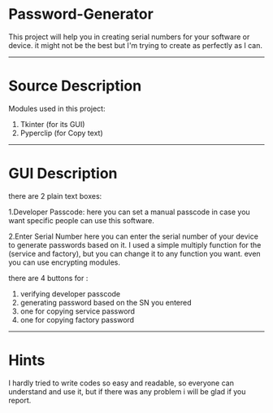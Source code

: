 # Password-Generator
This project will help you in creating serial numbers for your software or device.
it might not be the best but I'm trying to create as perfectly as I can.
________________________
# Source Description


Modules used in this project:
1. Tkinter (for its GUI)
2. Pyperclip (for Copy text)

_________________________
# GUI Description

there are 2 plain text boxes: 

1.Developer Passcode:
here you can set a manual passcode in case you want specific people can use this software.

2.Enter Serial Number 
here you can enter the serial number of your device to generate passwords based on it.
I used a simple multiply function for the (service and factory), but you can change it to any function you want. even you can use encrypting modules.

there are 4 buttons for :
1. verifying developer passcode
2. generating password based on the SN you entered 
3. one for copying service password
4. one for copying factory password

_________________________
# Hints 
I hardly tried to write codes so easy and readable, so everyone can understand and use it, but if there was any problem i will be glad if you report.
